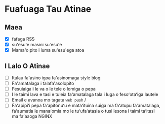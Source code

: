 # Fuafuaga Tau Atinae

## Maea

- [x] fafaga RSS
- [x] su'esu'e masini su'esu'e
- [x] Mama'o pito i luma su'esu'ega atoa

## I Lalo O Atinae

- [ ] Itulau fa'asino igoa fa'asinomaga style blog
- [ ] Fa'amatalaga i talafa'asolopito
- [ ] Fesuiaiga i le va o le tele o lomiga o pepa
- [ ] I le taimi lava e tasi e tuleia faʻamatalaga tala i luga o fesoʻotaʻiga lautele
- [ ] Email e avanoa mo tagata `web push` /
- [ ] Faʻapipiʻi pepa faʻapitonuʻu e mataʻituina suiga ma faʻatupu faʻamatalaga, faʻaumatia le manaʻomia mo le tuʻufaʻatasia o tusi lesona i taimi taʻitasi ma faʻaaoga NGINX